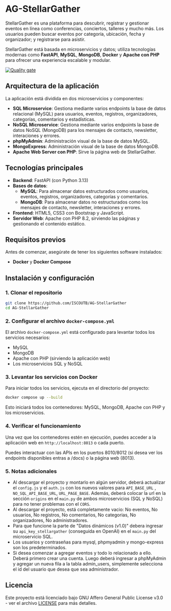 # AG-StellarGather
StellarGather es una plataforma para descubrir, registrar y gestionar eventos en línea como conferencias, conciertos, talleres y mucho más. Los usuarios pueden buscar eventos por categoría, ubicación, fecha y organizador; y registrarse para asistir.

StellarGather está basada en microservicios y datos; utiliza tecnologías modernas como **FastAPI**, **MySQL**, **MongoDB**, **Docker** y **Apache con PHP** para ofrecer una experiencia escalable y modular.

[![Quality gate](https://sonarcloud.io/api/project_badges/quality_gate?project=ISCOUTB_AG-StellarGather)](https://sonarcloud.io/summary/new_code?id=ISCOUTB_AG-StellarGather)

## Arquitectura de la aplicación

La aplicación está dividida en dos microservicios y componentes:

- **SQL Microservice**: Gestiona mediante varios endpoints la base de datos relacional (MySQL) para usuarios, eventos, registros, organizadores, categorías, comentarios y estadísticas.
- **NoSQL Microservice**: Gestiona mediante varios endpoints la base de datos NoSQL (MongoDB) para los mensajes de contacto, newsletter, interaciones y errores.
- **phpMyAdmin**: Administración visual de la base de datos MySQL.
- **MongoExpress**: Administración visual de la base de datos MongoDB.
- **Apache Web Server con PHP**: Sirve la página web de StellarGather.
  
## Tecnologías principales

- **Backend**: FastAPI (con Python 3.13)
- **Bases de datos**:
  - **MySQL**: Para almacenar datos estructurados como usuarios, eventos, registros, organizadores, categorías y comentarios.
  - **MongoDB**: Para almacenar datos no estructurados como los mensajes de contacto, newsletter, interaciones y errores.
- **Frontend**: HTML5, CSS3 con Bootstrap y JavaScript.
- **Servidor Web**: Apache con PHP 8.2, sirviendo las páginas y gestionando el contenido estático.

## Requisitos previos

Antes de comenzar, asegúrate de tener los siguientes software instalados:

- **Docker** y **Docker Compose**

## Instalación y configuración

### 1. Clonar el repositorio

```bash
git clone https://github.com/ISCOUTB/AG-StellarGather
cd AG-StellarGather
```

### 2. Configurar el archivo `docker-compose.yml`

El archivo `docker-compose.yml` está configurado para levantar todos los servicios necesarios:

- MySQL
- MongoDB
- Apache con PHP (sirviendo la aplicación web)
- Los microservicios SQL y NoSQL

### 3. Levantar los servicios con Docker

Para iniciar todos los servicios, ejecuta en el directorio del proyecto:

```bash
docker compose up --build
```

Esto iniciará todos los contenedores: MySQL, MongoDB, Apache con PHP y los microservicios.

### 4. Verificar el funcionamiento

Una vez que los contenedores estén en ejecución, puedes acceder a la aplicación web en `http://localhost:8013` o cada puerto.

Puedes interactuar con las APIs en los puertos 8010/8012 (si desea ver los endpoints disponibles entras a /docs) o la página web (8013).

### 5. Notas adicionales

- Al descargar el proyecto y montarlo en algún servidor, deberá actualizar el `config.js` y el `auth.js` con los nuevos valores para `API_BASE_URL` , `NO_SQL_API_BASE_URL`, `URL_PAGE_BASE`. Además, deberá colocar la url en la sección `origins` en el `main.py` de ambos microservicios (SQL y NoSQL) para no tener problemas con el `CORS`.
- Al descargar el proyecto, está completamente vacio: No eventos, No usuarios, No registros, No comentarios, No categorias, No organizadores, No administradores.
- Para que funcione la parte de "Datos dinámicos (v1.0)" debera ingresar su `api_key_stellargather` (conseguida en OpenAI) en el `main.py` del microservicio SQL.
- Los usuarios y contraseñas para mysql, phpmyadmin y mongo-express son los predeterminados.
- Si desea comenzar a agregar eventos y todo lo relacionado a ello. Deberá primero crear una cuenta. Luego deberá ingresar a phpMyAdmin y agregar un nueva fila a la tabla admin_users, simplemente selecciona el id del usuario que desea que sea administrador.

## Licencia

Este proyecto está licenciado bajo GNU Affero General Public License v3.0 - ver el archivo [LICENSE](LICENSE) para más detalles.

